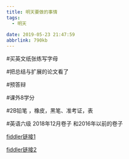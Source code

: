 ```yaml
---
title: 明天要做的事情
tags:
  - 明天
  
date: 2019-05-23 21:47:59
abbrlink: 790kb
---
```


#买英文纸张练写字母

#把总结与扩展的论文看了

#预答辩

#课外8学分

#2B铅笔 ，橡皮，黑笔、准考证，表

#英语六级 2018年12月卷子 和2016年以前的卷子

[fiddler链接1](https://www.jianshu.com/p/164b548519fa)

[fiddler链接2](https://blog.csdn.net/qq_34659777/article/details/82665183)

